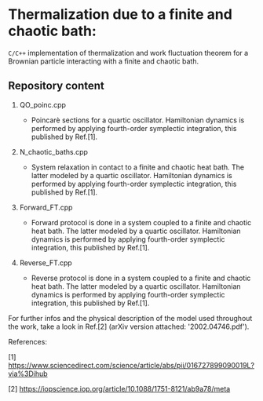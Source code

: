 # Thermalization due to a finite and chaotic bath:

`C/C++` implementation of thermalization and work fluctuation theorem for a Brownian particle interacting with a finite and chaotic bath.

## Repository content

1. QO_poinc.cpp
 	- Poincarè sections for a quartic oscillator. Hamiltonian dynamics is performed by applying fourth-order symplectic integration, 
	this published by Ref.[1].

2. N_chaotic_baths.cpp
 	- System relaxation in contact to a finite and chaotic heat bath. The latter modeled by a quartic oscillator. Hamiltonian dynamics is performed by applying fourth-order symplectic integration, this published by Ref.[1].

3. Forward_FT.cpp
	- Forward protocol is done in a system coupled to a finite and chaotic heat bath. The latter modeled by a quartic oscillator. Hamiltonian dynamics is performed by applying fourth-order symplectic integration, this published by Ref.[1].
	
4. Reverse_FT.cpp
	- Reverse protocol is done in a system coupled to a finite and chaotic heat bath. The latter modeled by a quartic oscillator.	Hamiltonian dynamics is performed by applying fourth-order symplectic integration, this published by Ref.[1].

For further infos and the physical description of the model used throughout the work, take a look in Ref.[2] (arXiv version attached: '2002.04746.pdf').

References:

[1] https://www.sciencedirect.com/science/article/abs/pii/016727899090019L?via%3Dihub

[2] https://iopscience.iop.org/article/10.1088/1751-8121/ab9a78/meta
